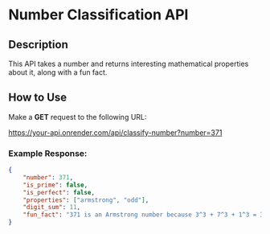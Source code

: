 # Number Classification API

## Description
This API takes a number and returns interesting mathematical properties about it, along with a fun fact.

## How to Use
Make a **GET** request to the following URL:

https://your-api.onrender.com/api/classify-number?number=371


### Example Response:
```json
{
    "number": 371,
    "is_prime": false,
    "is_perfect": false,
    "properties": ["armstrong", "odd"],
    "digit_sum": 11,
    "fun_fact": "371 is an Armstrong number because 3^3 + 7^3 + 1^3 = 371"
}